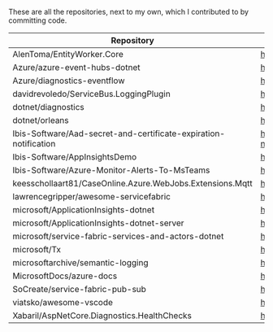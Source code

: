 These are all the repositories, next to my own, which I contributed to by committing code.

| Repository| Url|
|-----------|-------------------|
|AlenToma/EntityWorker.Core|https://github.com/AlenToma/EntityWorker.Core| 
|Azure/azure-event-hubs-dotnet|https://github.com/Azure/azure-event-hubs-dotnet| 
|Azure/diagnostics-eventflow|https://github.com/Azure/diagnostics-eventflow| 
|davidrevoledo/ServiceBus.LoggingPlugin|https://github.com/davidrevoledo/ServiceBus.LoggingPlugin| 
|dotnet/diagnostics|https://github.com/dotnet/diagnostics| 
|dotnet/orleans|https://github.com/dotnet/orleans| 
|Ibis-Software/Aad-secret-and-certificate-expiration-notification|https://github.com/Ibis-Software/Aad-secret-and-certificate-expiration-notification| 
|Ibis-Software/AppInsightsDemo|https://github.com/Ibis-Software/AppInsightsDemo| 
|Ibis-Software/Azure-Monitor-Alerts-To-MsTeams|https://github.com/Ibis-Software/Azure-Monitor-Alerts-To-MsTeams| 
|keesschollaart81/CaseOnline.Azure.WebJobs.Extensions.Mqtt|https://github.com/keesschollaart81/CaseOnline.Azure.WebJobs.Extensions.Mqtt| 
|lawrencegripper/awesome-servicefabric|https://github.com/lawrencegripper/awesome-servicefabric| 
|microsoft/ApplicationInsights-dotnet|https://github.com/microsoft/ApplicationInsights-dotnet| 
|microsoft/ApplicationInsights-dotnet-server|https://github.com/microsoft/ApplicationInsights-dotnet-server| 
|microsoft/service-fabric-services-and-actors-dotnet|https://github.com/microsoft/service-fabric-services-and-actors-dotnet| 
|microsoft/Tx|https://github.com/microsoft/Tx| 
|microsoftarchive/semantic-logging|https://github.com/microsoftarchive/semantic-logging| 
|MicrosoftDocs/azure-docs|https://github.com/MicrosoftDocs/azure-docs| 
|SoCreate/service-fabric-pub-sub|https://github.com/SoCreate/service-fabric-pub-sub| 
|viatsko/awesome-vscode|https://github.com/viatsko/awesome-vscode| 
|Xabaril/AspNetCore.Diagnostics.HealthChecks|https://github.com/Xabaril/AspNetCore.Diagnostics.HealthChecks|
